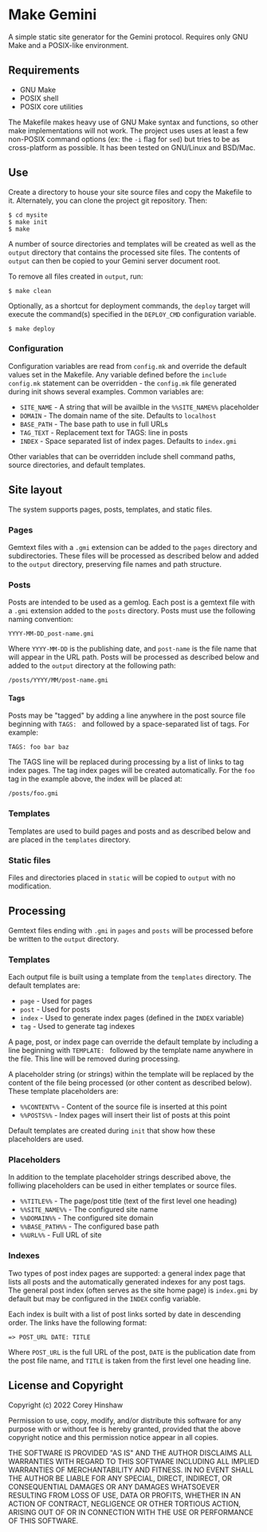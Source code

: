 # Make Gemini
A simple static site generator for the Gemini protocol. Requires only GNU Make
and a POSIX-like environment.

## Requirements
* GNU Make
* POSIX shell
* POSIX core utilities

The Makefile makes heavy use of GNU Make syntax and functions, so other
make implementations will not work. The project uses uses at least a few
non-POSIX command options (ex: the `-i` flag for `sed`) but tries to be as
cross-platform as possible. It has been tested on GNU/Linux and BSD/Mac.

## Use
Create a directory to house your site source files and copy the Makefile to
it. Alternately, you can clone the project git repository. Then:

    $ cd mysite
    $ make init
    $ make

A number of source directories and templates will be created as well as the
`output` directory that contains the processed site files. The contents of
`output` can then be copied to your Gemini server document root.

To remove all files created in `output`, run:

    $ make clean

Optionally, as a shortcut for deployment commands, the `deploy` target will
execute the command(s) specified in the `DEPLOY_CMD` configuration variable.

    $ make deploy

### Configuration
Configuration variables are read from `config.mk` and override the default
values set in the Makefile. Any variable defined before the `include config.mk`
statement can be overridden - the `config.mk` file generated during init shows
several examples. Common variables are:

* `SITE_NAME` - A string that will be availble in the `%%SITE_NAME%%`
  placeholder
* `DOMAIN` - The domain name of the site. Defaults to `localhost`
* `BASE_PATH` - The base path to use in full URLs
* `TAG_TEXT` - Replacement text for TAGS: line in posts
* `INDEX` - Space separated list of index pages. Defaults to `index.gmi`

Other variables that can be overridden include shell command paths, source
directories, and default templates.

## Site layout
The system supports pages, posts, templates, and static files.

### Pages
Gemtext files with a `.gmi` extension can be added to the `pages` directory
and subdirectories. These files will be processed as described below and added
to the `output` directory, preserving file names and path structure.

### Posts
Posts are intended to be used as a gemlog. Each post is a gemtext file with a
`.gmi` extension added to the `posts` directory. Posts must use the following
naming convention:

    YYYY-MM-DD_post-name.gmi

Where `YYYY-MM-DD` is the publishing date, and `post-name` is the file name
that will appear in the URL path. Posts will be processed as described below
and added to the `output` directory at the following path:

    /posts/YYYY/MM/post-name.gmi

#### Tags
Posts may be "tagged" by adding a line anywhere in the post source file
beginning with `TAGS: ` and followed by a space-separated list of tags. For
example:

    TAGS: foo bar baz

The TAGS line will be replaced during processing by a list of links to tag
index pages. The tag index pages will be created automatically. For the `foo`
tag in the example above, the index will be placed at:

    /posts/foo.gmi

### Templates
Templates are used to build pages and posts and as described below and are
placed in the `templates` directory.

### Static files
Files and directories placed in `static` will be copied to `output` with no
modification.

## Processing
Gemtext files ending with `.gmi` in `pages` and `posts` will be processed
before be written to the `output` directory.

### Templates
Each output file is built using a template from the `templates` directory.
The default templates are:

* `page` - Used for pages
* `post` - Used for posts
* `index` - Used to generate index pages (defined in the `INDEX` variable)
* `tag` - Used to generate tag indexes

A page, post, or index page can override the default template by including a
line beginning with `TEMPLATE: ` followed by the template name anywhere in the
file. This line will be removed during processing.

A placeholder string (or strings) within the template will be replaced by the
content of the file being processed (or other content as described below).
These template placeholders are:

* `%%CONTENT%%` - Content of the source file is inserted at this point
* `%%POSTS%%` - Index pages will insert their list of posts at this point

Default templates are created during `init` that show how these placeholders
are used.

### Placeholders
In addition to the template placeholder strings described above, the folliwing
placeholders can be used in either templates or source files.

* `%%TITLE%%` - The page/post title (text of the first level one heading)
* `%%SITE_NAME%%` - The configured site name
* `%%DOMAIN%%` - The configured site domain
* `%%BASE_PATH%%` - The configured base path
* `%%URL%%` - Full URL of site

### Indexes
Two types of post index pages are supported: a general index page that lists
all posts and the automatically generated indexes for any post tags. The
general post index (often serves as the site home page) is `index.gmi` by
default but may be configured in the `INDEX` config variable.

Each index is built with a list of post links sorted by date in descending
order. The links have the following format:

    => POST_URL DATE: TITLE

Where `POST_URL` is the full URL of the post, `DATE` is the publication date
from the post file name, and `TITLE` is taken from the first level one
heading line.

## License and Copyright
Copyright (c) 2022 Corey Hinshaw

Permission to use, copy, modify, and/or distribute this software for any
purpose with or without fee is hereby granted, provided that the above
copyright notice and this permission notice appear in all copies.

THE SOFTWARE IS PROVIDED "AS IS" AND THE AUTHOR DISCLAIMS ALL WARRANTIES WITH
REGARD TO THIS SOFTWARE INCLUDING ALL IMPLIED WARRANTIES OF MERCHANTABILITY
AND FITNESS. IN NO EVENT SHALL THE AUTHOR BE LIABLE FOR ANY SPECIAL, DIRECT,
INDIRECT, OR CONSEQUENTIAL DAMAGES OR ANY DAMAGES WHATSOEVER RESULTING FROM
LOSS OF USE, DATA OR PROFITS, WHETHER IN AN ACTION OF CONTRACT, NEGLIGENCE OR
OTHER TORTIOUS ACTION, ARISING OUT OF OR IN CONNECTION WITH THE USE OR
PERFORMANCE OF THIS SOFTWARE.
